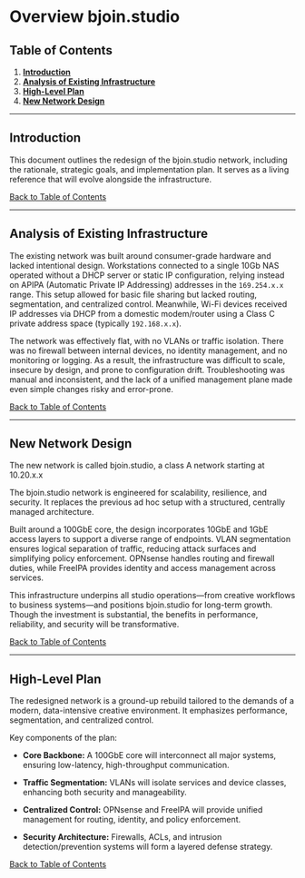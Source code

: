 # Overview bjoin.studio

## Table of Contents
1. [**Introduction**](#introduction)
2. [**Analysis of Existing Infrastructure**](#analysis-of-existing-infrastructure)
3. [**High-Level Plan**](#high-level-plan)
4. [**New Network Design**](#new-network-design)

---

## Introduction

This document outlines the redesign of the bjoin.studio network, including the rationale, strategic goals, and implementation plan. It serves as a living reference that will evolve alongside the infrastructure.

[Back to Table of Contents](#table-of-contents)

---

## Analysis of Existing Infrastructure

The existing network was built around consumer-grade hardware and lacked intentional design. Workstations connected to a single 10Gb NAS operated without a DHCP server or static IP configuration, relying instead on APIPA (Automatic Private IP Addressing) addresses in the `169.254.x.x` range. This setup allowed for basic file sharing but lacked routing, segmentation, and centralized control. Meanwhile, Wi-Fi devices received IP addresses via DHCP from a domestic modem/router using a Class C private address space (typically `192.168.x.x`). 

The network was effectively flat, with no VLANs or traffic isolation. There was no firewall between internal devices, no identity management, and no monitoring or logging. As a result, the infrastructure was difficult to scale, insecure by design, and prone to configuration drift. Troubleshooting was manual and inconsistent, and the lack of a unified management plane made even simple changes risky and error-prone.

[Back to Table of Contents](#table-of-contents)

---

## New Network Design

The new network is called bjoin.studio, a class A network starting at 10.20.x.x

The bjoin.studio network is engineered for scalability, resilience, and security.
It replaces the previous ad hoc setup with a structured, centrally managed architecture.

Built around a 100GbE core, the design incorporates 10GbE and 1GbE access layers to support a diverse range of endpoints.
VLAN segmentation ensures logical separation of traffic, reducing attack surfaces and simplifying policy enforcement.
OPNsense handles routing and firewall duties, while FreeIPA provides identity and access management across services.

This infrastructure underpins all studio operations—from creative workflows to business systems—and positions bjoin.studio for long-term growth. Though the investment is substantial, the benefits in performance, reliability, and security will be transformative.

[Back to Table of Contents](#table-of-contents)

---

## High-Level Plan

The redesigned network is a ground-up rebuild tailored to the demands of a modern, data-intensive creative environment. It emphasizes performance, segmentation, and centralized control.

Key components of the plan:

- **Core Backbone:** A 100GbE core will interconnect all major systems, ensuring low-latency, high-throughput communication.

- **Traffic Segmentation:** VLANs will isolate services and device classes, enhancing both security and manageability.

- **Centralized Control:** OPNsense and FreeIPA will provide unified management for routing, identity, and policy enforcement.

- **Security Architecture:** Firewalls, ACLs, and intrusion detection/prevention systems will form a layered defense strategy.

[Back to Table of Contents](#table-of-contents)
